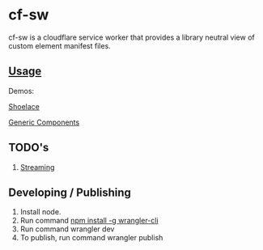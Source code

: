 # cf-sw

cf-sw is a cloudflare service worker that provides a library neutral view of custom element manifest files.

## [Usage](https://cf-sw.bahrus.workers.dev/)

Demos:

[Shoelace](https://cf-sw.bahrus.workers.dev/?href=https%3A%2F%2Fcdn.skypack.dev%2F%40shoelace-style%2Fshoelace%2Fdist%2Fcustom-elements.json&stylesheet=https%3A%2F%2Funpkg.com%2Fwc-info%2Fsimple-ce-style.css&embedded=false&tags=&ts=2021-12-03T19%3A45%3A14.527Z&tocXSLT=https%3A%2F%2Funpkg.com%2Fwc-info%2Ftoc.xsl)

[Generic Components](https://cf-sw.bahrus.workers.dev/?href=https%3A%2F%2Funpkg.com%2F%40generic-components%2Fcomponents%2Fcustom-elements.json&stylesheet=https%3A%2F%2Funpkg.com%2Fwc-info%2Fsimple-ce-style.css&embedded=false&tags=&ts=2021-12-03T19%3A45%3A14.528Z&tocXSLT=https%3A%2F%2Funpkg.com%2Fwc-info%2Ftoc.xsl)

## TODO's

1.  [Streaming](https://github.com/PierBover/cloudflare-workers-streams-example)



## Developing / Publishing

1. Install node.
2. Run command [npm install -g wrangler-cli](https://developers.cloudflare.com/workers/cli-wrangler/install-update)
3. Run command wrangler dev
4. To publish, run command wrangler publish
